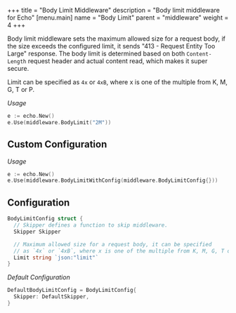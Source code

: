 +++
title = "Body Limit Middleware"
description = "Body limit middleware for Echo"
[menu.main]
  name = "Body Limit"
  parent = "middleware"
  weight = 4
+++

Body limit middleware sets the maximum allowed size for a request body, if the
size exceeds the configured limit, it sends "413 - Request Entity Too Large"
response. The body limit is determined based on both `Content-Length` request
header and actual content read, which makes it super secure.

Limit can be specified as `4x` or `4xB`, where x is one of the multiple from K, M,
G, T or P.

*Usage*

```go
e := echo.New()
e.Use(middleware.BodyLimit("2M"))
```

## Custom Configuration

*Usage*

```go
e := echo.New()
e.Use(middleware.BodyLimitWithConfig(middleware.BodyLimitConfig{}))
```

## Configuration

```go
BodyLimitConfig struct {
  // Skipper defines a function to skip middleware.
  Skipper Skipper

  // Maximum allowed size for a request body, it can be specified
  // as `4x` or `4xB`, where x is one of the multiple from K, M, G, T or P.
  Limit string `json:"limit"`
}
```

*Default Configuration*

```go
DefaultBodyLimitConfig = BodyLimitConfig{
  Skipper: DefaultSkipper,
}
```
